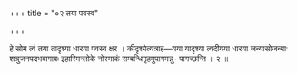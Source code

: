 +++
title = "०२ तया पवस्व"

+++

हे सोम त्वं तया तादृश्या धारया पवस्व क्षर । कीदृश्येत्यत्राह—यया यादृश्या त्वदीयया धारया जन्यासोजन्याः शत्रुजनपदभवागावः इहास्मिन्लोके नोस्माकं सम्बन्धिगृहमुपागमन्नु- पागच्छन्ति ॥ २ ॥
